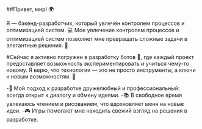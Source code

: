 ##Привет, мир! 🌍 

Я — бэкенд-разработчик, который увлечён контролем процессов и оптимизацией систем. 💻 Мое увлечение контролем процессов и оптимизацией систем позволяет мне превращать сложные задачи в элегантные решения. 🚀

#Сейчас я активно погружен в разработку ботов 🤖, где каждый проект предоставляет возможность экспериментировать и учиться чему-то новому. Я верю, что технологии — это не просто инструменты, а ключи к новым возможностям. 🔑

-🔭 Мой подход к разработке дружелюбный и профессиональный: всегда открыт к диалогу и обмену идеями.
-📚 В свободное время увлекаюсь чтением и рисованием, что вдохновляет меня на новые идеи.
-🎮 Игры помогают мне находить свежий взгляд на решения в разработке.
